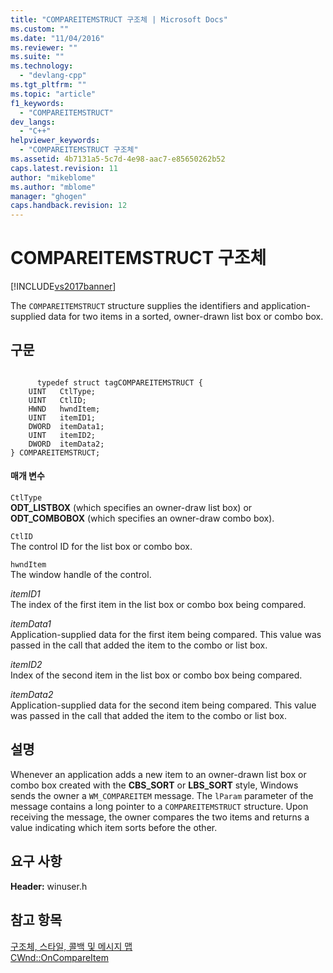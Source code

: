 ```yaml
---
title: "COMPAREITEMSTRUCT 구조체 | Microsoft Docs"
ms.custom: ""
ms.date: "11/04/2016"
ms.reviewer: ""
ms.suite: ""
ms.technology: 
  - "devlang-cpp"
ms.tgt_pltfrm: ""
ms.topic: "article"
f1_keywords: 
  - "COMPAREITEMSTRUCT"
dev_langs: 
  - "C++"
helpviewer_keywords: 
  - "COMPAREITEMSTRUCT 구조체"
ms.assetid: 4b7131a5-5c7d-4e98-aac7-e85650262b52
caps.latest.revision: 11
author: "mikeblome"
ms.author: "mblome"
manager: "ghogen"
caps.handback.revision: 12
---
```

# COMPAREITEMSTRUCT 구조체
[!INCLUDE[vs2017banner](../../assembler/inline/includes/vs2017banner.md)]

The `COMPAREITEMSTRUCT` structure supplies the identifiers and application\-supplied data for two items in a sorted, owner\-drawn list box or combo box.  
  
## 구문  
  
```  
  
      typedef struct tagCOMPAREITEMSTRUCT {  
    UINT   CtlType;  
    UINT   CtlID;  
    HWND   hwndItem;  
    UINT   itemID1;  
    DWORD  itemData1;  
    UINT   itemID2;  
    DWORD  itemData2;  
} COMPAREITEMSTRUCT;  
```  
  
#### 매개 변수  
 `CtlType`  
 **ODT\_LISTBOX** \(which specifies an owner\-draw list box\) or **ODT\_COMBOBOX** \(which specifies an owner\-draw combo box\).  
  
 `CtlID`  
 The control ID for the list box or combo box.  
  
 `hwndItem`  
 The window handle of the control.  
  
 *itemID1*  
 The index of the first item in the list box or combo box being compared.  
  
 *itemData1*  
 Application\-supplied data for the first item being compared.  This value was passed in the call that added the item to the combo or list box.  
  
 *itemID2*  
 Index of the second item in the list box or combo box being compared.  
  
 *itemData2*  
 Application\-supplied data for the second item being compared.  This value was passed in the call that added the item to the combo or list box.  
  
## 설명  
 Whenever an application adds a new item to an owner\-drawn list box or combo box created with the **CBS\_SORT** or **LBS\_SORT** style, Windows sends the owner a `WM_COMPAREITEM` message.  The `lParam` parameter of the message contains a long pointer to a `COMPAREITEMSTRUCT` structure.  Upon receiving the message, the owner compares the two items and returns a value indicating which item sorts before the other.  
  
## 요구 사항  
 **Header:** winuser.h  
  
## 참고 항목  
 [구조체, 스타일, 콜백 및 메시지 맵](../../mfc/reference/structures-styles-callbacks-and-message-maps.md)   
 [CWnd::OnCompareItem](../Topic/CWnd::OnCompareItem.md)